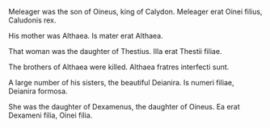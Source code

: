 Meleager was the son of Oineus, king of Calydon.
  Meleager erat Oinei filius, Caludonis rex.
  
His mother was Althaea. 
  Is mater erat Althaea. 
  
That woman was the daughter of Thestius.
  Illa erat Thestii filiae.
  
The brothers of Althaea were killed.
  Althaea fratres interfecti sunt. 
  
A large number of his sisters, the beautiful Deianira.
Is numeri filiae, Deianira formosa. 
  
She was the daughter of Dexamenus,  the daughter of Oineus.
  Ea erat Dexameni filia, Oinei filia. 
